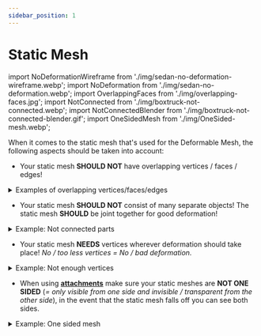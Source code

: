 ```yaml
---
sidebar_position: 1
---
```


# Static Mesh

import NoDeformationWireframe from './img/sedan-no-deformation-wireframe.webp';
import NoDeformation from './img/sedan-no-deformation.webp';
import OverlappingFaces from './img/overlapping-faces.jpg';
import NotConnected from './img/boxtruck-not-connected.webp';
import NotConnectedBlender from './img/boxtruck-not-connected-blender.gif';
import OneSidedMesh from './img/OneSided-mesh.webp';

When it comes to the static mesh that's used for the Deformable Mesh, the following aspects should be taken into account:

- Your static mesh **SHOULD NOT** have overlapping vertices / faces / edges!
<details>
    <summary>Examples of overlapping vertices/faces/edges</summary>
    <img src={OverlappingFaces} class="no-shadow" />
    <a href="https://www.youtube.com/watch?v=Aclg2unKbyY"><img src="https://i.ytimg.com/vi/Aclg2unKbyY/maxresdefault.jpg" class="no-shadow" /></a>
</details>

- Your static mesh **SHOULD NOT** consist of many separate objects! The static mesh **SHOULD** be joint together for good deformation!
<details>
    <summary>Example: Not connected parts</summary>
    <img src={NotConnected} class="no-shadow" />
    The numberplate is being "pushed into" the back of this vehicle. Why? Because it's not connected to the back of the vehicle:
    <img src={NotConnectedBlender} style={{width: 400}} class="no-shadow" />
</details>

- Your static mesh **NEEDS** vertices wherever deformation should take place! *No / too less vertices = No / bad deformation.*
<details>
    <summary>Example: Not enough vertices</summary>
    <img src={NoDeformation} class="no-shadow" />
    That part of the mesh only has 4 vertices and that is not enough for any deformation!
    <img src={NoDeformationWireframe} class="no-shadow" />
</details>

- When using [**attachments**](../../advanced-guides/attachments.md) make sure your static meshes are **NOT ONE SIDED** (*= only visible from one side and invisible / transparent from the other side*), in the event that the static mesh falls off you can see both sides.
<details>
    <summary>Example: One sided mesh</summary>
    <img src={OneSidedMesh} class="no-shadow" />
</details>